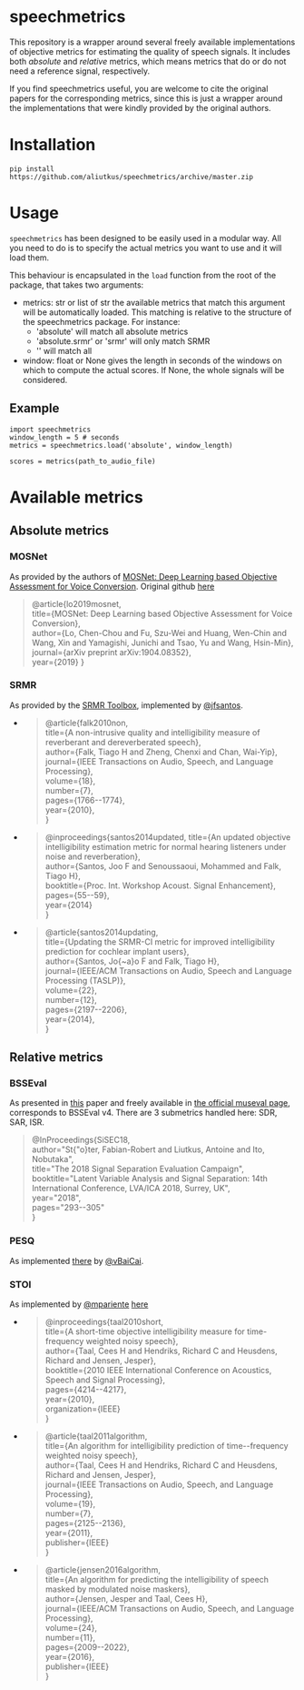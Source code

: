 # speechmetrics

This repository is a wrapper around several freely available implementations of objective metrics for estimating the quality of speech signals. It includes both _absolute_ and _relative_ metrics, which means metrics that do or do not need a reference signal, respectively.


If you find speechmetrics useful, you are welcome to cite the original papers for the corresponding metrics, since this is just a wrapper around the implementations that were kindly provided by the original authors.

# Installation

```
pip install https://github.com/aliutkus/speechmetrics/archive/master.zip
```

# Usage

`speechmetrics` has been designed to be easily used in a modular way. All you need to do is to specify the actual metrics you want to use and it will load them.

This behaviour is encapsulated in the `load` function from the root of the package, that takes two arguments:
* metrics: str or list of str
  the available metrics that match this argument will be automatically loaded. This matching is relative to the structure of the speechmetrics package.
  For instance:
    - 'absolute' will match all absolute metrics
    - 'absolute.srmr' or 'srmr' will only match SRMR
    - '' will match all
* window: float or None
  gives the length in seconds of the windows on which to compute the actual scores. If None, the whole signals will be considered.

## Example
```
import speechmetrics
window_length = 5 # seconds
metrics = speechmetrics.load('absolute', window_length)

scores = metrics(path_to_audio_file)
```

# Available metrics
## Absolute metrics

### MOSNet

As provided by the authors of [MOSNet: Deep Learning based Objective Assessment for Voice Conversion](https://arxiv.org/abs/1904.08352). Original github [here](https://github.com/lochenchou/MOSNet)
> @article{lo2019mosnet,  
  title={MOSNet: Deep Learning based Objective Assessment for Voice Conversion},  
  author={Lo, Chen-Chou and Fu, Szu-Wei and Huang, Wen-Chin and Wang, Xin and Yamagishi, Junichi and Tsao, Yu and Wang, Hsin-Min},  
  journal={arXiv preprint arXiv:1904.08352},  
  year={2019}
}

### SRMR

As provided by the [SRMR Toolbox](https://github.com/jfsantos/SRMRpy), implemented by [@jfsantos](https://github.com/jfsantos).

* > @article{falk2010non,  
  title={A non-intrusive quality and intelligibility measure of reverberant and dereverberated speech},  
  author={Falk, Tiago H and Zheng, Chenxi and Chan, Wai-Yip},  
  journal={IEEE Transactions on Audio, Speech, and Language Processing},  
  volume={18},  
  number={7},  
  pages={1766--1774},  
  year={2010},  
}

* > @inproceedings{santos2014updated,
  title={An updated objective intelligibility   estimation metric for normal hearing listeners under noise and reverberation},  
  author={Santos, Joo F and Senoussaoui, Mohammed and Falk, Tiago H},  
  booktitle={Proc. Int. Workshop Acoust. Signal Enhancement},  
  pages={55--59},  
  year={2014}  
}

* > @article{santos2014updating,  
  title={Updating the SRMR-CI metric for improved intelligibility prediction for cochlear implant users},  
  author={Santos, Jo{\~a}o F and Falk, Tiago H},  
  journal={IEEE/ACM Transactions on Audio, Speech and Language Processing (TASLP)},  
  volume={22},  
  number={12},  
  pages={2197--2206},  
  year={2014},  
}

## Relative metrics
### BSSEval

As presented in [this](https://hal-lirmm.ccsd.cnrs.fr/lirmm-01766791v2/document) paper and freely available in [the official museval page](https://github.com/sigsep/sigsep-mus-eval), corresponds to BSSEval v4. There are 3 submetrics handled here: SDR, SAR, ISR.

> @InProceedings{SiSEC18,  
  author="St{\"o}ter, Fabian-Robert and Liutkus, Antoine and Ito, Nobutaka",  
  title="The 2018 Signal Separation Evaluation Campaign",  
  booktitle="Latent Variable Analysis and Signal Separation:
  14th International Conference, LVA/ICA 2018, Surrey, UK",  
  year="2018",  
  pages="293--305"  
}

### PESQ

As implemented [there](https://github.com/vBaiCai/python-pesq) by [@vBaiCai](https://github.com/vBaiCai).

### STOI

As implemented by [@mpariente]() [here](https://github.com/mpariente/pystoi)
* > @inproceedings{taal2010short,  
  title={A short-time objective intelligibility measure for time-frequency weighted noisy speech},  
  author={Taal, Cees H and Hendriks, Richard C and Heusdens, Richard and Jensen, Jesper},  
  booktitle={2010 IEEE International Conference on Acoustics, Speech and Signal Processing},  
  pages={4214--4217},  
  year={2010},  
  organization={IEEE}  
}
* > @article{taal2011algorithm,  
  title={An algorithm for intelligibility prediction of time--frequency weighted noisy speech},  
  author={Taal, Cees H and Hendriks, Richard C and Heusdens, Richard and Jensen, Jesper},  
  journal={IEEE Transactions on Audio, Speech, and Language Processing},  
  volume={19},  
  number={7},  
  pages={2125--2136},  
  year={2011},  
  publisher={IEEE}  
}
* > @article{jensen2016algorithm,  
  title={An algorithm for predicting the intelligibility of speech masked by modulated noise maskers},  
  author={Jensen, Jesper and Taal, Cees H},  
  journal={IEEE/ACM Transactions on Audio, Speech, and Language Processing},  
  volume={24},  
  number={11},  
  pages={2009--2022},  
  year={2016},  
  publisher={IEEE}  
}
